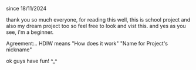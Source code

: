 since 18/11/2024

thank you so much everyone, for reading this well, 
this is school project and also my dream project too so feel free to look and vist this.
and yes as you see, i'm a beginner.

Agreement:..
HDIW means "How does it work"
"Name for Project's nickname"

ok guys have fun! ^_^
